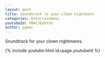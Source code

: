 ```yaml
---
layout: post
title: Soundtrack to your clown nightmare
categories: Entertainmenu
youtubeId: VBmCJEehYtU
author: pgmac
---
```

Soundtrack for your clown nightmares.

{% include youtube.html id=page.youtubeId %}
